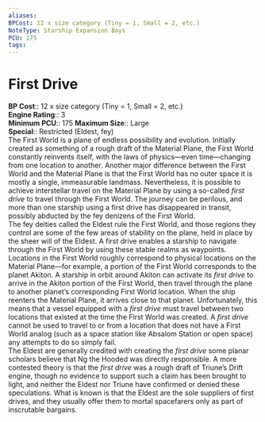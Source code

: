 ```yaml
---
aliases: 
BPCost: 12 x size category (Tiny = 1, Small = 2, etc.) 
NoteType: Starship Expansion Bays
PCU: 175
tags: 
---
```


# First Drive

**BP Cost**:: 12 x size category (Tiny = 1, Small = 2, etc.)  
**Engine Rating**:: 3  
**Minimum PCU**:: 175
**Maximum Size**:: Large  
**Special**:: Restricted (Eldest, fey)   
The First World is a plane of endless possibility and evolution. Initially created as something of a rough draft of the Material Plane, the First World constantly reinvents itself, with the laws of physics—even time—changing from one location to another. Another major difference between the First World and the Material Plane is that the First World has no outer space
it is mostly a single, immeasurable landmass. Nevertheless, it is possible to achieve interstellar travel on the Material Plane by using a so-called _first drive_ to travel through the First World. The journey can be perilous, and more than one starship using a first drive has disappeared in transit, possibly abducted by the fey denizens of the First World.  
The fey deities called the Eldest rule the First World, and those regions they control are some of the few areas of stability on the plane, held in place by the sheer will of the Eldest. A first drive enables a starship to navigate through the First World by using these stable realms as waypoints. Locations in the First World roughly correspond to physical locations on the Material Plane—for example, a portion of the First World corresponds to the planet Akiton. A starship in orbit around Akiton can activate its _first drive_ to arrive in the Akiton portion of the First World, then travel through the plane to another planet’s corresponding First World location. When the ship reenters the Material Plane, it arrives close to that planet. Unfortunately, this means that a vessel equipped with a _first drive_ must travel between two locations that existed at the time the First World was created. A _first drive_ cannot be used to travel to or from a location that does not have a First World analog (such as a space station like Absalom Station or open space)
any attempts to do so simply fail.  
The Eldest are generally credited with creating the _first drive_
some planar scholars believe that Ng the Hooded was directly responsible. A more contested theory is that the _first drive_ was a rough draft of Triune’s Drift engine, though no evidence to support such a claim has been brought to light, and neither the Eldest nor Triune have confirmed or denied these speculations. What is known is that the Eldest are the sole suppliers of first drives, and they usually offer them to mortal spacefarers only as part of inscrutable bargains.